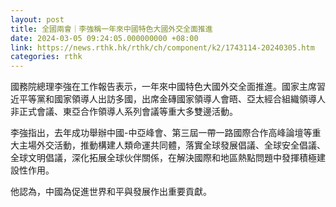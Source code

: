 ```yaml
---
layout: post
title: 全國兩會｜李強稱一年來中國特色大國外交全面推進
date: 2024-03-05 09:24:05.000000000 +08:00
link: https://news.rthk.hk/rthk/ch/component/k2/1743114-20240305.htm
categories: rthk
---
```


國務院總理李強在工作報告表示，一年來中國特色大國外交全面推進。國家主席習近平等黨和國家領導人出訪多國，出席金磚國家領導人會晤、亞太經合組織領導人非正式會議、東亞合作領導人系列會議等重大多雙邊活動。

李強指出，去年成功舉辦中國-中亞峰會、第三屆一帶一路國際合作高峰論壇等重大主場外交活動，推動構建人類命運共同體，落實全球發展倡議、全球安全倡議、全球文明倡議，深化拓展全球伙伴關係，在解決國際和地區熱點問題中發揮積極建設性作用。

他認為，中國為促進世界和平與發展作出重要貢獻。
